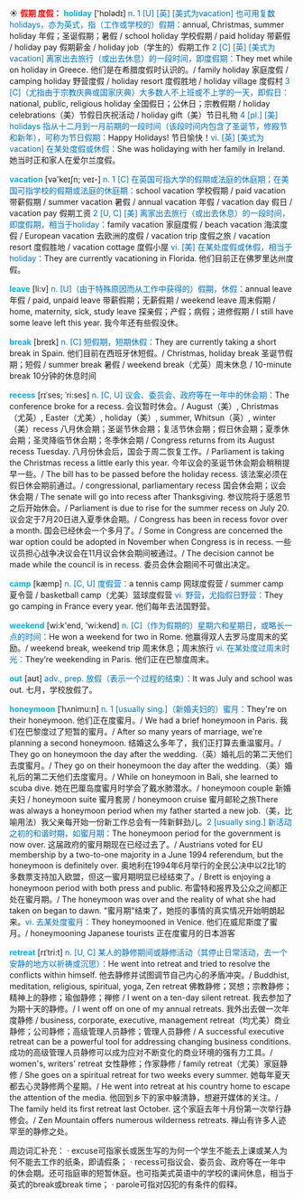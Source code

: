☀ <font color="red">**假期 度假：**</font>
<font color="sky blue">**holiday**</font> ['hɒlədɪ] 
<font color="#0070c0">n. 1 [U] [英] [美式为vacation] 也可用复数holidays，亦为英式，指（工作或学校的）假期：</font>annual, Christmas, summer holiday 年假；圣诞假期；暑假 / school holiday 学校假期 / paid holiday 带薪假 / holiday pay 假期薪金 / holiday job（学生的）假期工作 <font color="#0070c0">2 [C] [英] [美式为vacation] 离家出去旅行（或出去休息）的一段时间，即度假期：</font>They met while on holiday in Greece. 他们是在希腊度假时认识的。/ family holiday 家庭度假 / camping holiday 野营度假 / holiday resort 度假胜地 / holiday village 度假村 <font color="#0070c0">3 [C]（尤指由于宗教庆典或国家庆典）大多数人不上班或不上学的一天，即假日：</font>national, public, religious holiday 全国假日；公休日；宗教假期 / holiday celebrations（美）节假日庆祝活动 / holiday gift（美）节日礼物 <font color="#0070c0">4 [pl.] [美] holidays 指从十二月到一月前期的一段时间（该段时间内包含了圣诞节，修殿节和新年），可称为节日假期：</font>Happy Holidays! 节日愉快！<font color="#0070c0">vi. [英] [美式为vacation] 在某处度假或休假：</font>She was holidaying with her family in Ireland. 她当时正和家人在爱尔兰度假。

<font color="sky blue">**vacation**</font> [və'keɪʃn; veɪ-] 
<font color="#0070c0">n. 1 [C] 在英国可指大学的假期或法庭的休庭期；在美国可指学校的假期或法庭的休庭期：</font>school vacation 学校假期 / paid vacation 带薪假期 / summer vacation 暑假 / annual vacation 年假 / vacation day 假日 / vacation pay 假期工资 <font color="#0070c0">2 [U, C] [美] 离家出去旅行（或出去休息）的一段时间，即度假期，相当于holiday：</font>family vacation 家庭度假 / beach vacation 海滨度假 / European vacation 去欧洲的度假 / vacation trip 度假之旅 / vacation resort 度假胜地 / vacation cottage 度假小屋 <font color="#0070c0">vi. [美] 在某处度假或休假，相当于holiday：</font>They are currently vacationing in Florida. 他们目前正在佛罗里达州度假。

<font color="sky blue">**leave**</font> [li:v] 
<font color="#0070c0">n. [U]（由于特殊原因而从工作中获得的）假期，休假：</font>annual leave 年假 / paid, unpaid leave 带薪假期；无薪假期 / weekend leave 周末假期 / home, maternity, sick, study leave 探亲假；产假；病假；进修假期 / I still have some leave left this year. 我今年还有些假没休。

<font color="sky blue">**break**</font> [breɪk] 
<font color="#0070c0">n. [C] 短假期，短期休假：</font>They are currently taking a short break in Spain. 他们目前在西班牙休短假。/ Christmas, holiday break 圣诞节假期；短假 / summer break 暑假 / weekend break（尤英）周末休息 / 10-minute break 10分钟的休息时间
           
<font color="sky blue">**recess**</font> [rɪˈses; ˈri:ses]
<font color="#0070c0">n. [C, U] 议会、委员会、政府等在一年中的休会期：</font>The conference broke for a recess. 会议暂时休会。/ August（美）, Christmas（尤英）, Easter（尤美）, holiday（美）, summer, Whitsun（英）, winter（美）recess 八月休会期；圣诞节休会期；复活节休会期；假日休会期；夏季休会期；圣灵降临节休会期；冬季休会期 / Congress returns from its August recess Tuesday. 八月份休会后，国会于周二恢复工作。/ Parliament is taking the Christmas recess a little early this year. 今年议会的圣诞节休会期会稍稍提早一些。/ The bill has to be passed before the holiday recess. 该法案必须在假日休会期前通过。/ congressional, parliamentary recess 国会休会期；议会休会期 / The senate will go into recess after Thanksgiving. 参议院将于感恩节之后开始休会。/ Parliament is due to rise for the summer recess on July 20. 议会定于7月20日进入夏季休会期。/ Congress has been in recess fovor over a month. 国会已经休会一个多月了。/ Some in Congress are concerned the war option could be adopted in November when Congress is in recess. 一些议员担心战争决议会在11月议会休会期间被通过。/ The decision cannot be made while the council is in recess. 委员会休会期间不可做出决定。         

<font color="sky blue">**camp**</font> [kæmp] 
<font color="#0070c0">n. [C, U] 度假营：</font>a tennis camp 网球度假营 / summer camp 夏令营 / basketball camp（尤美）篮球度假营 <font color="#0070c0">vi. 野营，尤指假日野营：</font>They go camping in France every year. 他们每年去法国野营。

<font color="sky blue">**weekend**</font> [wi:k'end, 'wi:kend] 
<font color="#0070c0">n. [C]（作为假期的）星期六和星期日，或略长一点的时间：</font>He won a weekend for two in Rome. 他赢得双人去罗马度周末的奖励。/ weekend break, weekend trip 周末休息；周末旅行 <font color="#0070c0">vi. 在某处度过周末时光：</font>They’re weekending in Paris. 他们正在巴黎度周末。

<font color="sky blue">**out**</font> [aʊt] 
<font color="#0070c0">adv., prep. 放假（表示一个过程的结束）：</font>It was July and school was out. 七月，学校放假了。
                     
<font color="sky blue">**honeymoon**</font> [ˈhʌnimu:n]
<font color="#0070c0">n. 1 [usually sing.]（新婚夫妇的）蜜月：</font>They're on their honeymoon. 他们正在度蜜月。/ We had a brief honeymoon in Paris. 我们在巴黎度过了短暂的蜜月。/ After so many years of marriage, we're planning a second honeymoon. 结婚这么多年了，我们正打算去重温蜜月。/ They go on honeymoon the day after the wedding.（英）婚礼后的第二天他们去度蜜月。/ They go on their honeymoon the day after the wedding.（美）婚礼后的第二天他们去度蜜月。/ While on honeymoon in Bali, she learned to scuba dive. 她在巴厘岛度蜜月时学会了戴水肺潜水。/ honeymoon couple 新婚夫妇 / honeymoon suite 蜜月套房 / honeymoon cruise 蜜月邮轮之旅There was always a honeymoon period when my father started a new job.（美，比喻用法）我父亲每开始一份新工作总会有一阵新鲜劲儿。<font color="#0070c0">2 [usually sing.] 新活动之初的和谐时期，如蜜月期：</font>The honeymoon period for the government is now over. 这届政府的蜜月期现在已经过去了。/ Austrians voted for EU membership by a two-to-one majority in a June 1994 referendum, but the honeymoon is definitely over. 奥地利在1994年6月举行的全民公决中以2比1的多数票支持加入欧盟，但这一蜜月期明显已经结束了。/ Brett is enjoying a honeymoon period with both press and public. 布雷特和报界及公众之间都正处在蜜月期。/ The honeymoon was over and the reality of what she had taken on began to dawn. "蜜月期"结束了，她揽的事情的真实情况开始明朗起来。<font color="#0070c0">vi. 去某处度蜜月：</font>They honeymooned in Venice. 他们在威尼斯度了蜜月。/ honeymooning Japanese tourists 正在度蜜月的日本游客
 
<font color="sky blue">**retreat**</font> [rɪˈtri:t]
<font color="#0070c0">n. [U, C] 某人的静修期间或静修活动（其停止日常活动，去一个安静的地方以祈祷或沉思）：</font>He went into retreat and tried to resolve the conflicts within himself. 他去静修并试图调节自己内心的矛盾冲突。/ Buddhist, meditation, religious, spiritual, yoga, Zen retreat 佛教静修；冥想；宗教静修；精神上的静修；瑜伽静修；禅修 / I went on a ten-day silent retreat. 我去参加了为期十天的静修。/ I went off on one of my annual retreats. 我外出去做一次年度静修 / business, corporate, executive, management retreat（均尤美）商业静修；公司静修；高级管理人员静修；管理人员静修 / A successful executive retreat can be a powerful tool for addressing changing business conditions. 成功的高级管理人员静修可以成为应对不断变化的商业环境的强有力工具。/ women's, writers' retreat 女性静修；作家静修 / family retreat（尤美）家庭静修 / She goes on a spiritual retreat for two weeks every summer. 她每年夏天都去心灵静修两个星期。/ He went into retreat at his country home to escape the attention of the media. 他回到乡下的家中躲清静，想避开媒体的关注。/ The family held its first retreat last October. 这个家庭去年十月份第一次举行静修会。/ Zen Mountain offers numerous wilderness retreats. 禅山有许多人迹罕至的静修之处。
 
周边词汇补充：
· excuse可指家长或医生写的为何一个学生不能去上课或某人为何不能去工作的纸条，即请假条；
· recess可指议会、委员会、政府等在一年中的休会期。还可指庭审的短暂休庭。也可指美式英语中的学校的课间休息，相当于英式的break或break time；
· parole可指对囚犯的有条件的假释。

